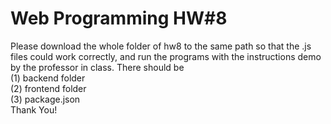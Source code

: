 # Web Programming HW#8
Please download the whole folder of hw8 to the same path so that the .js files could work correctly, and run the programs with the instructions demo by the professor in class.
There should be  
(1) backend folder  
(2) frontend folder  
(3) package.json  
Thank You!  
